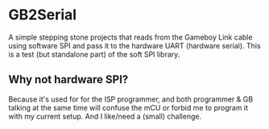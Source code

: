 # GB2Serial

A simple stepping stone projects that reads from the Gameboy Link cable using software SPI and pass it to the hardware UART (hardware serial).
This is a test (but standalone part) of the soft SPI library.

## Why not hardware SPI?
Because it's used for for the ISP programmer, and both programmer & GB talking at the same time will confuse the mCU or forbid me to program it with my current setup. And I like/need a (small) challenge.
